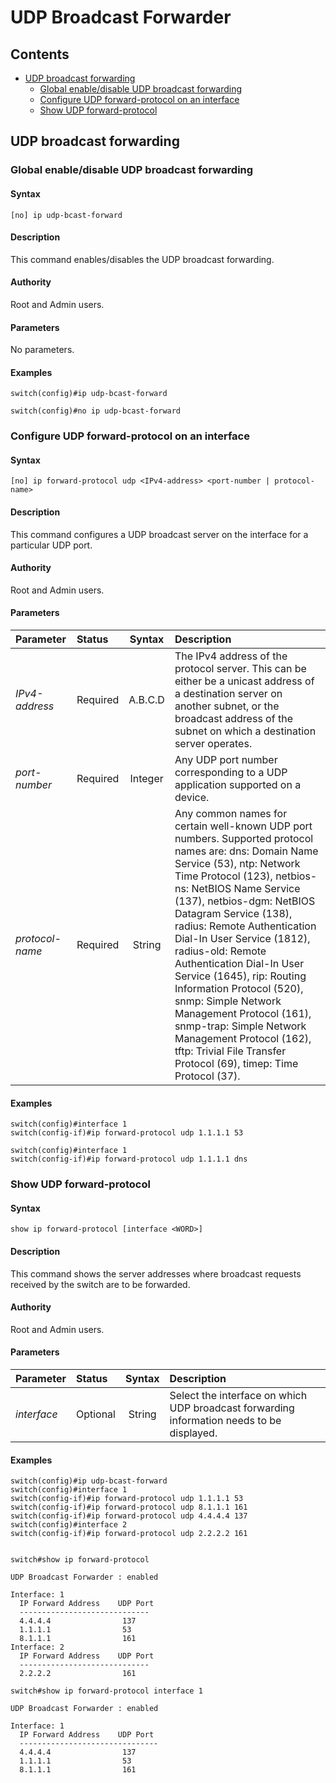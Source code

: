 # UDP Broadcast Forwarder

## Contents

- [UDP broadcast forwarding](#udp-broadcast-forwarding)
    - [Global enable/disable UDP broadcast forwarding](#global-enable/disable-udp-broadcast-forwarding)
    - [Configure UDP forward-protocol on an interface](#configure-udp-forward-protocol-on-an-interface)
    - [Show UDP forward-protocol](#show-udp-forward-protocol)

## UDP broadcast forwarding
### Global enable/disable UDP broadcast forwarding
#### Syntax
`[no] ip udp-bcast-forward`
#### Description
This command enables/disables the UDP broadcast forwarding.
#### Authority
Root and Admin users.
#### Parameters
No parameters.
#### Examples
```
switch(config)#ip udp-bcast-forward

switch(config)#no ip udp-bcast-forward
```

### Configure UDP forward-protocol on an interface
#### Syntax
`[no] ip forward-protocol udp <IPv4-address> <port-number | protocol-name>`
#### Description
This command configures a UDP broadcast server on the interface for a particular UDP port.
#### Authority
Root and Admin users.
#### Parameters
| Parameter | Status | Syntax | Description |
|:-----------|:----------|:----------------:|:------------------------|
| *IPv4-address* | Required | A.B.C.D | The IPv4 address of the protocol server. This can be either be a unicast address of a destination server on another subnet, or the broadcast address of the subnet on which a destination server operates.
| *port-number* | Required | Integer | Any UDP port number corresponding to a UDP application supported on a device.
| *protocol-name* | Required | String |  Any common names for certain well-known UDP port numbers. Supported protocol names are: dns: Domain Name Service (53), ntp: Network Time Protocol (123), netbios-ns: NetBIOS Name Service (137), netbios-dgm: NetBIOS Datagram Service (138), radius: Remote Authentication Dial-In User Service (1812), radius-old: Remote Authentication Dial-In User Service (1645), rip: Routing Information Protocol (520), snmp: Simple Network Management Protocol (161), snmp-trap: Simple Network Management Protocol (162), tftp: Trivial File Transfer Protocol (69), timep: Time Protocol (37).
#### Examples
```
switch(config)#interface 1
switch(config-if)#ip forward-protocol udp 1.1.1.1 53

switch(config)#interface 1
switch(config-if)#ip forward-protocol udp 1.1.1.1 dns

```

### Show UDP forward-protocol
#### Syntax
`show ip forward-protocol [interface <WORD>]`
#### Description
This command shows the server addresses where broadcast requests received by the switch are to be forwarded.
#### Authority
Root and Admin users.
#### Parameters
| Parameter | Status | Syntax | Description |
|:-----------|:----------|:----------------:|:------------------------|
| *interface <WORD>* | Optional | String | Select the interface on which UDP broadcast forwarding information needs to be displayed.
#### Examples
```
switch(config)#ip udp-bcast-forward
switch(config)#interface 1
switch(config-if)#ip forward-protocol udp 1.1.1.1 53
switch(config-if)#ip forward-protocol udp 8.1.1.1 161
switch(config-if)#ip forward-protocol udp 4.4.4.4 137
switch(config)#interface 2
switch(config-if)#ip forward-protocol udp 2.2.2.2 161


switch#show ip forward-protocol

UDP Broadcast Forwarder : enabled

Interface: 1
  IP Forward Address    UDP Port
  -----------------------------
  4.4.4.4                137
  1.1.1.1                53
  8.1.1.1                161
Interface: 2
  IP Forward Address    UDP Port
  -----------------------------
  2.2.2.2                161

switch#show ip forward-protocol interface 1

UDP Broadcast Forwarder : enabled

Interface: 1
  IP Forward Address    UDP Port
  -------------------------------
  4.4.4.4                137
  1.1.1.1                53
  8.1.1.1                161

```
